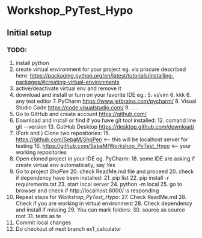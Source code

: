 # Workshop_PyTest_Hypo

## Initial setup
### TODO:
1. install python
2. create virtual environment for your project eg. via procure described here: https://packaging.python.org/en/latest/tutorials/installing-packages/#creating-virtual-environments
3. active/deactivate virtual env and remove it
4. download and install or turn on your favorite IDE eg.:
   5. vi/vim
   6. kkk
   6. any test editor
   7. PyCharm https://www.jetbrains.com/pycharm/
   8. Visual Studio Code https://code.visualstudio.com/
   9. ....
10. Go to GitHub and create account https://github.com/
11. Download and install or find if you have git tool installed:
    12. comand line git --version
    13. GutHub Desktop https://desktop.github.com/download/
14. (Fork and ) Clone two repositories:
    15. https://github.com/SebaM/ShoPen <-- this will be localhost server for testing
    16. https://github.com/SebaM/Workshop_PyTest_Hypo  <-- your working repositories
17. Open cloned project in your IDE eg. PyCharm:
    18. some IDE are asking if create virtual env automatically, say *Yes*
19. Go to project *ShoPen*
    20. check ReadMe.md file and proceed
    20. check if dependency have been installed:
        21. pip list
        22. pip install -r requirements.txt
    23. start local server
        24. python -m local
    25. go to browser and check if http://localhost:8000/ is responding
26. Repeat steps for *Workshop_PyTest_Hypo*:
    27. Check ReadMe.md
    28. Check if you are working in virtual environment
    28. Check dependency and install if missing
    29. You can mark folders:
        30. source as source root
        31. tests as te
29. Commit local changes
30. Do checkout of next branch ex1_calculator